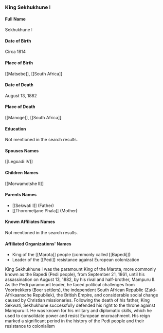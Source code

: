 ### King Sekhukhune I

#### Full Name

Sekhukhune I

#### Date of Birth

Circa 1814

#### Place of Birth

[[Matsebe]], [[South Africa]]

#### Date of Death

August 13, 1882

#### Place of Death

[[Manoge]], [[South Africa]]

#### Education

Not mentioned in the search results.

#### Spouses Names

[[Legoadi IV]]

#### Children Names

[[Morwamotshe II]]

#### Parents Names

- [[Sekwati I]] (Father)
- [[Thorometjane Phala]] (Mother)

#### Known Affiliates Names

Not mentioned in the search results.

#### Affiliated Organizations' Names

- King of the [[Marota]] people (commonly called [[Bapedi]])
- Leader of the [[Pedi]] resistance against European colonization

King Sekhukhune I was the paramount King of the Marota, more commonly known as the Bapedi (Pedi people), from September 21, 1861, until his assassination on August 13, 1882, by his rival and half-brother, Mampuru II. As the Pedi paramount leader, he faced political challenges from Voortrekkers (Boer settlers), the independent South African Republic (Zuid-Afrikaansche Republiek), the British Empire, and considerable social change caused by Christian missionaries. Following the death of his father, King Sekwati, Sekhukhune successfully defended his right to the throne against Mampuru II. He was known for his military and diplomatic skills, which he used to consolidate power and resist European encroachment. His reign marked a significant period in the history of the Pedi people and their resistance to colonialism